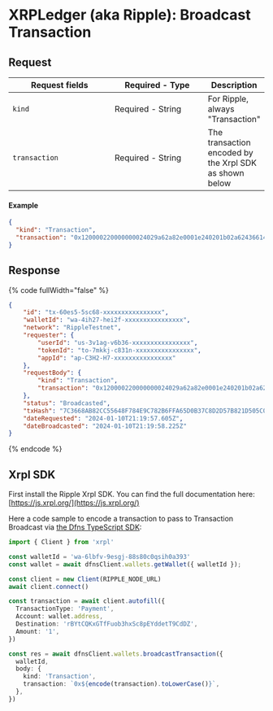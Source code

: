 # XRPLedger (aka Ripple): Broadcast Transaction

## Request <a href="#request-body" id="request-body"></a>

<table data-full-width="false"><thead><tr><th width="204">Request fields</th><th width="187">Required - Type</th><th>Description</th></tr></thead><tbody><tr><td><code>kind</code></td><td>Required - String</td><td>For Ripple, always "Transaction"</td></tr><tr><td><code>transaction</code></td><td>Required - String</td><td>The transaction encoded by the Xrpl SDK as shown below</td></tr></tbody></table>

#### Example

```json
{
  "kind": "Transaction",
  "transaction": "0x120000220000000024029a62a82e0001e240201b02a6243661400000000000000168400000000000000c8114860184b4f4c6cc17ae9c2a77cfcd328b43ec2aac8314543aba55a3bede29c5d512ff0cb17db626b9ed9a"
}
```

## Response <a href="#response" id="response"></a>

{% code fullWidth="false" %}
```json
{
    "id": "tx-60es5-5sc68-xxxxxxxxxxxxxxxx",
    "walletId": "wa-4ih27-hei2f-xxxxxxxxxxxxxxxx",
    "network": "RippleTestnet",
    "requester": {
        "userId": "us-3v1ag-v6b36-xxxxxxxxxxxxxxxx",
        "tokenId": "to-7mkkj-c831n-xxxxxxxxxxxxxxxx",
        "appId": "ap-C3H2-H7-xxxxxxxxxxxxxxxx"
    },
    "requestBody": {
        "kind": "Transaction",
        "transaction": "0x120000220000000024029a62a82e0001e240201b02a6243661400000000000000168400000000000000c8114860184b4f4c6cc17ae9c2a77cfcd328b43ec2aac8314543aba55a3bede29c5d512ff0cb17db626b9ed9a"
    },
    "status": "Broadcasted",
    "txHash": "7C3668AB82CC55648F784E9C782B6FFA65D0B37C8D2D57B821D505C0DAF27197",
    "dateRequested": "2024-01-10T21:19:57.605Z",
    "dateBroadcasted": "2024-01-10T21:19:58.225Z"
}
```
{% endcode %}

## Xrpl SDK

First install the Ripple Xrpl SDK.  You can find the full documentation here: [https://js.xrpl.org/](https://js.xrpl.org/)

Here a code sample to encode a transaction to pass to Transaction Broadcast via [the Dfns TypeScript SDK](https://github.com/dfns/dfns-sdk-ts):

```typescript
import { Client } from 'xrpl'

const walletId = 'wa-6lbfv-9esgj-88s80c0qsih0a393'
const wallet = await dfnsClient.wallets.getWallet({ walletId });

const client = new Client(RIPPLE_NODE_URL)
await client.connect()

const transaction = await client.autofill({
  TransactionType: 'Payment',
  Account: wallet.address,
  Destination: 'rBYtCQKxGTfFuob3hxSc8pEYddetT9CdDZ',
  Amount: '1',
})

const res = await dfnsClient.wallets.broadcastTransaction({
  walletId,
  body: {
    kind: 'Transaction',
    transaction: `0x${encode(transaction).toLowerCase()}`,
  },
})
```
